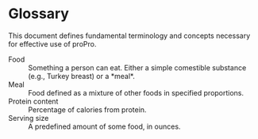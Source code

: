 # Glossary

This document defines fundamental terminology and concepts necessary for effective use of proPro.

<dl>

<dt>Food</dt>
<dd>Something a person can eat.  Either a simple comestible substance (e.g.,
Turkey breast) or a *meal*.</dd>

<dt>Meal</dt>
<dd>Food defined as a mixture of other foods in specified proportions.</dd>

<dt>Protein content</dt>
<dd>Percentage of calories from protein.</dd>

<dt>Serving size</dt>
<dd>A predefined amount of some food, in ounces.</dd>

</dl>
